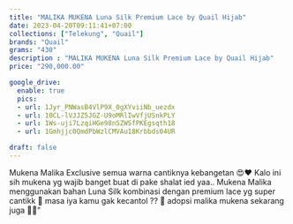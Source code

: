 ```yaml
---
title: "MALIKA MUKENA Luna Silk Premium Lace by Quail Hijab"
date: 2023-04-20T09:11:41+07:00
collections: ["Telekung", "Quail"]
brands: "Quail"
grams: "430"
description : "MALIKA MUKENA Luna Silk Premium Lace by Quail Hijab"
price: "290,000.00"

google_drive:
  enable: true
  pics:
  - url: 1Jyr_PNWasB4VlP9X_0gXYviiNb_uezdx
  - url: 10CL-lVJJZ5JGZ-U9oMRlIwVfjUSnkPLY
  - url: 1Ws-uji7LzqiHGe98nSZWSfPKEgsqth18
  - url: 1Gmhjjc0QmdPbWzlCMVAu18Krbbds04UR

draft: false
---
```


Mukena Malika Exclusive semua warna cantiknya kebangetan 😍❤️ Kalo ini sih mukena yg wajib banget buat di pake shalat ied yaa.. Mukena Malika menggunakan bahan Luna Silk kombinasi dengan premium lace yg super cantikk 🥰 masa iya kamu gak kecantol ?? 🙈 adopsi malika mukena sekarang juga 🫶🏻"     
 
